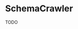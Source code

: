 # SchemaCrawler

<!--
https://silvae86.github.io/2019/04/14/how_to_reverse_engineer_database_diagrams/
https://gist.github.com/dannguyen/f056d05bb7fec408bb7c14ea1552c349
-->

<!-- ##

```sh
schemacrawler -server=postgresql -database=demo_test -user=postgres -password=postgres -infolevel=maximum -command=graph -outputformat=pdf -outputfile=database-diagram.pdf
``` -->

TODO

